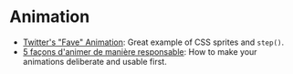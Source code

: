 # Animation

- [Twitter's "Fave" Animation](https://cssanimation.rocks/twitter-fave/): Great example of CSS sprites and ```step()```.
- [5 façons d'animer de manière responsable](http://la-cascade.ghost.io/5-facons-danimer-de-maniere-responsable/): How to make your animations deliberate and usable first.
